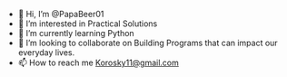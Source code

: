 - 👋 Hi, I’m @PapaBeer01
- 👀 I’m interested in Practical Solutions
- 🌱 I’m currently learning Python
- 💞️ I’m looking to collaborate on Building Programs that can impact our everyday lives.
- 📫 How to reach me Korosky11@gmail.com 

<!---
PapaBeer01/PapaBeer01 is a ✨ special ✨ repository because its `README.md` (this file) appears on your GitHub profile.
You can click the Preview link to take a look at your changes.
--->

